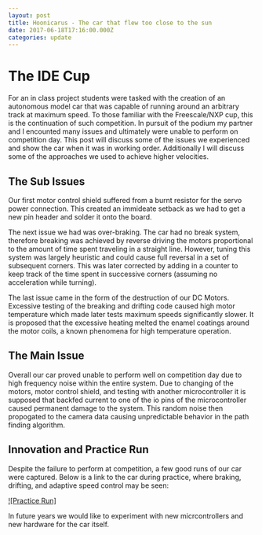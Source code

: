 ```yaml
---
layout: post
title: Hoonicarus - The car that flew too close to the sun
date: 2017-06-18T17:16:00.000Z
categories: update
---
```


# The IDE Cup 

For an in class project students were tasked with the creation of an autonomous
model car that was capable of running around an arbitrary track at maximum 
speed. To those familiar with the Freescale/NXP cup, this is the continuation 
of such competition. In pursuit of the podium my partner and I encounted many
issues and ultimately were unable to perform on competition day. This post will 
discuss some of the issues we experienced and show the car when it was in working
order. Additionally I will discuss some of the approaches we used to achieve 
higher velocities. 

## The Sub Issues

Our first motor control shield suffered from a burnt resistor for the servo 
power connection. This created an immideate setback as we had to get a new pin
header and solder it onto the board. 

The next issue we had was over-braking. The car had no break system, therefore
breaking was achieved by reverse driving the motors proportional to the amount
of time spent traveling in a straight line. However, tuning this system was largely
heuristic and could cause full reversal in a set of subsequent corners. This was 
later corrected by adding in a counter to keep track of the time spent in 
successive corners (assuming no acceleration while turning).

The last issue came in the form of the destruction of our DC Motors. Excessive
testing of the breaking and drifting code caused high motor temperature which 
made later tests maximum speeds significantly slower. It is proposed that the 
excessive heating melted the enamel coatings around the motor coils, a known
phenomena for high temperature operation.

## The Main Issue

Overall our car proved unable to perform well on competition day due to high
frequency noise within the entire system. Due to changing of the motors, motor 
control shield, and testing with another microcontroller it is supposed that backfed
current to one of the io pins of the microcontroller caused permanent damage to
the system. This random noise then propogated to the camera data causing unpredictable
behavior in the path finding algorithm. 

## Innovation and Practice Run

Despite the failure to perform at competition, a few good runs of our car were
captured. Below is a link to the car during practice, where braking, drifting,
and adaptive speed control may be seen:

[![Practice Run]](https://youtu.be/5yPk6YW4bvY)

In future years we would like to experiment with new micrcontrollers and new 
hardware for the car itself.

